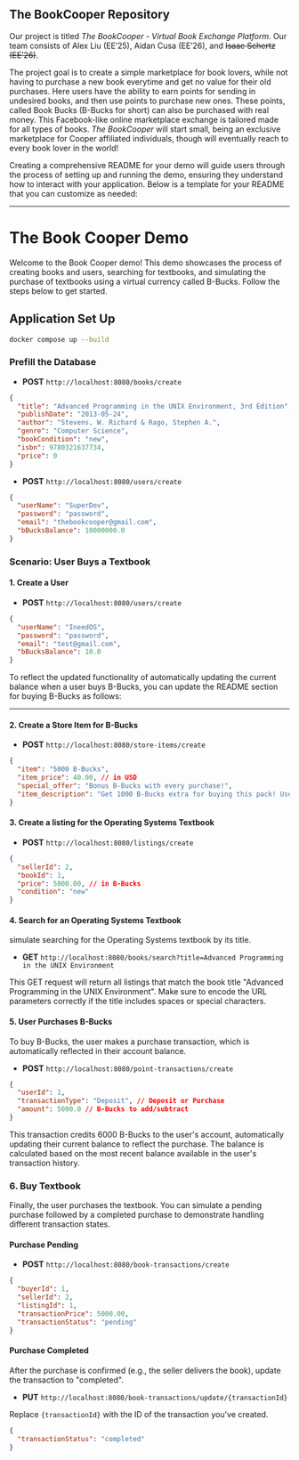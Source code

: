 ## The BookCooper Repository

Our project is titled _The BookCooper - Virtual Book Exchange Platform_. Our team consists of Alex Liu (EE’25), Aidan Cusa (EE’26), and ~~Isaac Schertz (EE’26)~~. 

The project goal is to create a simple marketplace for book lovers, while not having to purchase a new book everytime and get no value for their old purchases. Here users have the ability to earn points for sending in undesired books, and then use points to purchase new ones. These points, called Book Bucks (B-Bucks for short) can also be purchased with real money. This Facebook-like online marketplace exchange is tailored made for all types of books. _The BookCooper_ will start small, being an exclusive marketplace for Cooper affiliated individuals, though will eventually reach to every book lover in the world!

Creating a comprehensive README for your demo will guide users through the process of setting up and running the demo, ensuring they understand how to interact with your application. Below is a template for your README that you can customize as needed:

---

# The Book Cooper Demo

Welcome to the Book Cooper demo! This demo showcases the process of creating books and users, searching for textbooks, and simulating the purchase of textbooks using a virtual currency called B-Bucks. Follow the steps below to get started.

## Application Set Up

   ```bash
   docker compose up --build
   ```

### Prefill the Database

- **POST** `http://localhost:8080/books/create`

```json
{
  "title": "Advanced Programming in the UNIX Environment, 3rd Edition",
  "publishDate": "2013-05-24",
  "author": "Stevens, W. Richard & Rago, Stephen A.",
  "genre": "Computer Science",
  "bookCondition": "new",
  "isbn": 9780321637734,
  "price": 0 
}
```

- **POST** `http://localhost:8080/users/create`

```json
{
  "userName": "SuperDev",
  "password": "password",
  "email": "thebookcooper@gmail.com",
  "bBucksBalance": 10000000.0
}

```

### Scenario: User Buys a Textbook

#### 1. Create a User

- **POST** `http://localhost:8080/users/create`

```json
{
  "userName": "IneedOS",
  "password": "password",
  "email": "test@gmail.com",
  "bBucksBalance": 10.0
}

```
To reflect the updated functionality of automatically updating the current balance when a user buys B-Bucks, you can update the README section for buying B-Bucks as follows:

---

#### 2. Create a Store Item for B-Bucks

- **POST** `http://localhost:8080/store-items/create`

```json
{
  "item": "5000 B-Bucks",
  "item_price": 40.00, // in USD
  "special_offer": "Bonus B-Bucks with every purchase!",
  "item_description": "Get 1000 B-Bucks extra for buying this pack! Use B-Bucks to buy books!"
}
```

#### 3. Create a listing for the Operating Systems Textbook

- **POST** `http://localhost:8080/listings/create`

```json
{
  "sellerId": 2,
  "bookId": 1,
  "price": 5000.00, // in B-Bucks
  "condition": "new"
}
```

#### 4. Search for an Operating Systems Textbook

simulate searching for the Operating Systems textbook by its title.

- **GET** `http://localhost:8080/books/search?title=Advanced Programming in the UNIX Environment`

This GET request will return all listings that match the book title "Advanced Programming in the UNIX Environment". Make sure to encode the URL parameters correctly if the title includes spaces or special characters.

#### 5. User Purchases B-Bucks

To buy B-Bucks, the user makes a purchase transaction, which is automatically reflected in their account balance.

- **POST** `http://localhost:8080/point-transactions/create`

```json
{
  "userId": 1, 
  "transactionType": "Deposit", // Deposit or Purchase
  "amount": 5000.0 // B-Bucks to add/subtract
}
```
This transaction credits 6000 B-Bucks to the user's account, automatically updating their current balance to reflect the purchase. The balance is calculated based on the most recent balance available in the user's transaction history.

### 6. Buy Textbook

Finally, the user purchases the textbook. You can simulate a pending purchase followed by a completed purchase to demonstrate handling different transaction states.

#### Purchase Pending

- **POST** `http://localhost:8080/book-transactions/create`

```json
{
  "buyerId": 1,
  "sellerId": 2,
  "listingId": 1,
  "transactionPrice": 5000.00,
  "transactionStatus": "pending"
}
```

#### Purchase Completed

After the purchase is confirmed (e.g., the seller delivers the book), update the transaction to "completed".

- **PUT** `http://localhost:8080/book-transactions/update/{transactionId}`

Replace `{transactionId}` with the ID of the transaction you've created.

```json
{
  "transactionStatus": "completed"
}
```

